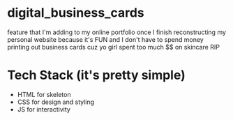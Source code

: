 # digital_business_cards
feature that I'm adding to my online portfolio once I finish reconstructing my personal website because it's FUN and I don't have to spend money printing out business cards cuz yo girl spent too much $$ on skincare RIP
# Tech Stack (it's pretty simple)
- HTML for skeleton
- CSS for design and styling
- JS for interactivity
